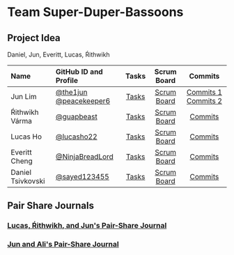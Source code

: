 # Team Super-Duper-Bassoons
## Project Idea
Daniel, Jun, Everitt, Lucas, Ŕithwikh 

| Name | GitHub ID and Profile | Tasks | Scrum Board | Commits |
|:-----|:----------------------|:-----:|:-----------:|:-------:|
| Jun Lim | [@the1jun](https://github.com/the1jun) [@peacekeeper6](https://github.com/peacekeeper6)| [Tasks](https://github.com/Gennalynb123/flask_portfolio/projects/2#card-68554960) |[Scrum Board](https://github.com/Gennalynb123/flask_portfolio/projects/2) | [Commits 1](https://github.com/Gennalynb123/flask_portfolio/commits?author=the1jun) [Commits 2](https://github.com/Gennalynb123/flask_portfolio/commits?author=peacekeeper6)
| Ŕithwikh Várma| [@guapbeast](https://github.com/guapbeast) | [Tasks](https://github.com/Gennalynb123/flask_portfolio/projects/2#card-68554850) |[Scrum Board](https://github.com/Gennalynb123/flask_portfolio/projects/2) | [Commits](https://github.com/Gennalynb123/flask_portfolio/commits?author=guapbeast)
| Lucas Ho | [@lucasho22](https://github.com/lucasho22) | [Tasks](https://github.com/Gennalynb123/flask_portfolio/projects/2#card-68559291) |[Scrum Board](https://github.com/Gennalynb123/flask_portfolio/projects/2) |[Commits](https://github.com/Gennalynb123/flask_portfolio/commits?author=lucasho22)
| Everitt Cheng | [@NinjaBreadLord](https://github.com/NinjaBreadLord) | [Tasks](https://github.com/Gennalynb123/flask_portfolio/projects/2#card-68554609) |[Scrum Board](https://github.com/Gennalynb123/flask_portfolio/projects/2) |[Commits](https://github.com/Gennalynb123/flask_portfolio/commits?author=Gennalynb123)
| Daniel Tsivkovski | [@sayed123455](https://github.com/sayed123455) | [Tasks](https://github.com/Gennalynb123/flask_portfolio/projects/2#card-68559348) |[Scrum Board](https://github.com/Gennalynb123/flask_portfolio/projects/2) |[Commits](https://github.com/Gennalynb123/flask_portfolio/commits?author=sayed123455)
## Pair Share Journals
### [Lucas, Ŕithwikh, and Jun's Pair-Share Journal]()
### [Jun and Ali's Pair-Share Journal]()
